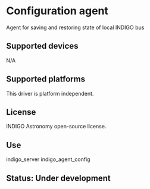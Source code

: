 # Configuration agent

Agent for saving and restoring state of local INDIGO bus

## Supported devices

N/A

## Supported platforms

This driver is platform independent.

## License

INDIGO Astronomy open-source license.

## Use

indigo_server indigo_agent_config 

## Status: Under development
